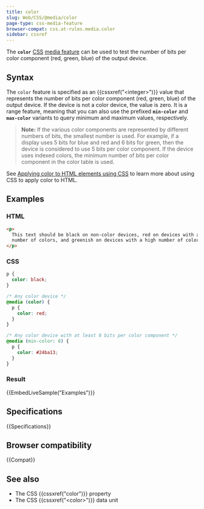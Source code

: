 ```yaml
---
title: color
slug: Web/CSS/@media/color
page-type: css-media-feature
browser-compat: css.at-rules.media.color
sidebar: cssref
---
```



The **`color`** [CSS](/en-US/docs/Web/CSS) [media feature](/en-US/docs/Web/CSS/@media#media_features) can be used to test the number of bits per color component (red, green, blue) of the output device.

## Syntax

The `color` feature is specified as an {{cssxref("&lt;integer&gt;")}} value that represents the number of bits per color component (red, green, blue) of the output device. If the device is not a color device, the value is zero. It is a range feature, meaning that you can also use the prefixed **`min-color`** and **`max-color`** variants to query minimum and maximum values, respectively.

> **Note:** If the various color components are represented by different numbers of bits, the smallest number is used. For example, if a display uses 5 bits for blue and red and 6 bits for green, then the device is considered to use 5 bits per color component. If the device uses indexed colors, the minimum number of bits per color component in the color table is used.

See [Applying color to HTML elements using CSS](/en-US/docs/Web/CSS/CSS_colors/Applying_color) to learn more about using CSS to apply color to HTML.

## Examples

### HTML

```html
<p>
  This text should be black on non-color devices, red on devices with a low
  number of colors, and greenish on devices with a high number of colors.
</p>
```

### CSS

```css
p {
  color: black;
}

/* Any color device */
@media (color) {
  p {
    color: red;
  }
}

/* Any color device with at least 8 bits per color component */
@media (min-color: 8) {
  p {
    color: #24ba13;
  }
}
```

### Result

{{EmbedLiveSample("Examples")}}

## Specifications

{{Specifications}}

## Browser compatibility

{{Compat}}

## See also

- The CSS {{cssxref("color")}} property
- The CSS {{cssxref("&lt;color&gt;")}} data unit
